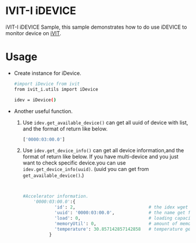 # IVIT-I iDEVICE 
iVIT-I iDEVICE Sample, this sample demonstrates how to do use iDEVICE to monitor device on [iVIT](../../README.md).

# Usage
* Create instance for iDevice.
    ```bash
    #import iDevice from ivit
    from ivit_i.utils import iDevice 

    idev = iDevice()

    ```
* Another useful function.  
    1. Use `idev.get_available_device()` can get all uuid of device with list, and the format of return like below.  

    

        ```python
        ['0000:03:00.0']

        ```
    2. Use `idev.get_device_info()` can get all device information,and the format of return like below.
       If you have multi-device and you just want to check specific device.you can use `idev.get_device_info(uuid)`. (uuid you can get from
       `get_available_device()`.)

        ```python

        
        #Accelerator information.      
            '0000:03:00.0':{
                    'id': 2,                            # the idex wget from device.s
                    'uuid': '0000:03:00.0',             # the name get from device. 
                    'load': 0,                          # loading capacity get from device.
                    'memoryUtil': 0,                    # amount of memory usage get from device.
                    'temperature': 30.857142857142858   # temperature get from device
                  }
        


        ```
   

    